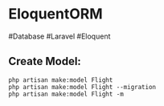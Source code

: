 # EloquentORM
#Database #Laravel #Eloquent

Create Model:
-------------
```
php artisan make:model Flight
php artisan make:model Flight --migration
php artisan make:model Flight -m
```
